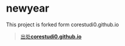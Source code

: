 # newyear
This project is forked form corestudi0.github.io

>
>[出处**corestudi0.github.io**](https://github.com/corestudi0/corestudi0.github.io)
>
